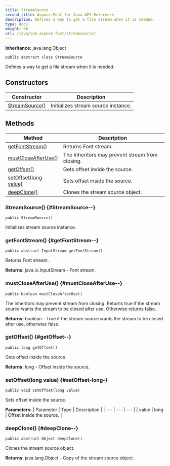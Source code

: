 ```yaml
---
title: StreamSource
second_title: Aspose.Font for Java API Reference
description: Defines a way to get a file stream when it is needed.
type: docs
weight: 68
url: /java/com.aspose.font/streamsource/
---
```

**Inheritance:**
java.lang.Object
```
public abstract class StreamSource
```

Defines a way to get a file stream when it is needed.
## Constructors

| Constructor | Description |
| --- | --- |
| [StreamSource()](#StreamSource--) | Initializes stream source instance. |
## Methods

| Method | Description |
| --- | --- |
| [getFontStream()](#getFontStream--) | Returns Font stream. |
| [mustCloseAfterUse()](#mustCloseAfterUse--) | The inheritors may prevent stream from closing. |
| [getOffset()](#getOffset--) | Gets offset inside the source. |
| [setOffset(long value)](#setOffset-long-) | Sets offset inside the source. |
| [deepClone()](#deepClone--) | Clones the stream source object. |
### StreamSource() {#StreamSource--}
```
public StreamSource()
```


Initializes stream source instance.

### getFontStream() {#getFontStream--}
```
public abstract InputStream getFontStream()
```


Returns Font stream.

**Returns:**
java.io.InputStream - Font stream.
### mustCloseAfterUse() {#mustCloseAfterUse--}
```
public boolean mustCloseAfterUse()
```


The inheritors may prevent stream from closing. Returns true if the stream source wants the stream to be closed after use. Otherwise returns false.

**Returns:**
boolean - True if the stream source wants the stream to be closed after use, otherwise false.
### getOffset() {#getOffset--}
```
public long getOffset()
```


Gets offset inside the source.

**Returns:**
long - Offset inside the source.
### setOffset(long value) {#setOffset-long-}
```
public void setOffset(long value)
```


Sets offset inside the source.

**Parameters:**
| Parameter | Type | Description |
| --- | --- | --- |
| value | long | Offset inside the source. |

### deepClone() {#deepClone--}
```
public abstract Object deepClone()
```


Clones the stream source object.

**Returns:**
java.lang.Object - Copy of the stream source object.
